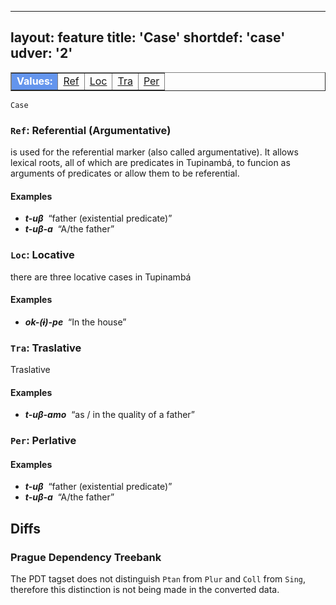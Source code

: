 
---
layout: feature
title: 'Case'
shortdef: 'case'
udver: '2'
---

<table class="typeindex" border="1">
<tr>
  <td style="background-color:cornflowerblue;color:white"><strong>Values:</strong> </td>
  <td><a href="#Ref">Ref</a></td>
  <td><a href="#Loc">Loc</a></td>
  <td><a href="#Tra">Tra</a></td>
  <td><a href="#Per">Per</a></td>
  

</tr>
</table>

`Case`  

### <a name="Ref">`Ref`</a>: Referential (Argumentative)

is used for the referential marker (also called argumentative). It allows lexical roots, all of which are predicates 
in Tupinambá, to funcion as arguments of predicates or allow them to be referential.

#### Examples

* _<b>t-uβ</b>&nbsp;_ “father (existential predicate)”
* _<b>t-uβ-a</b>&nbsp;_ “A/the father”
  
</tr>
</table>



### <a name="Loc">`Loc`</a>: Locative

there are three locative cases in Tupinambá

#### Examples

* _<b>ok-(ɨ)-pe</b>&nbsp;_ “In the house”

</tr>
</table>

### <a name="Tra">`Tra`</a>: Traslative

Traslative

#### Examples

* _<b>t-uβ-amo</b>&nbsp;_ “as / in the quality of a father”

</tr>
</table>

### <a name="Ref">`Per`</a>: Perlative



#### Examples

* _<b>t-uβ</b>&nbsp;_ “father (existential predicate)”
* _<b>t-uβ-a</b>&nbsp;_ “A/the father”
  
</tr>
</table>

## Diffs

### Prague Dependency Treebank

The PDT tagset does not distinguish `Ptan` from `Plur` and `Coll` from `Sing`,
therefore this distinction is not being made in the converted data.
<!-- Interlanguage links updated Čt lis 12 09:43:03 CET 2020 -->
